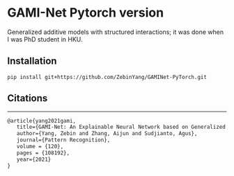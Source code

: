 #  GAMI-Net Pytorch version
Generalized additive models with structured interactions; it was done when I was PhD student in HKU.

## Installation 

```shell
pip install git+https://github.com/ZebinYang/GAMINet-PyTorch.git
```

## Citations
----------

```latex
@article{yang2021gami,
   title={GAMI-Net: An Explainable Neural Network based on Generalized Additive Models with Structured Interactions},
   author={Yang, Zebin and Zhang, Aijun and Sudjianto, Agus},
   journal={Pattern Recognition},
   volume = {120},
   pages = {108192},
   year={2021}
}
```
